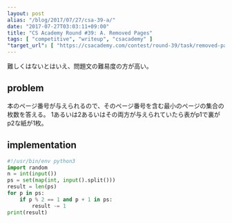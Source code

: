 ```yaml
---
layout: post
alias: "/blog/2017/07/27/csa-39-a/"
date: "2017-07-27T03:03:11+09:00"
title: "CS Academy Round #39: A. Removed Pages"
tags: [ "competitive", "writeup", "csacademy" ]
"target_url": [ "https://csacademy.com/contest/round-39/task/removed-pages/" ]
---
```


難しくはないとはいえ、問題文の難易度の方が高い。

## problem

本のページ番号が与えられるので、そのページ番号を含む最小のページの集合の枚数を答える。
$1$あるいは$2$あるいはその両方が与えられていたら表がp$1$で裏がp$2$な紙が$1$枚。

## implementation

``` python
#!/usr/bin/env python3
import random
n = int(input())
ps = set(map(int, input().split()))
result = len(ps)
for p in ps:
    if p % 2 == 1 and p + 1 in ps:
        result -= 1
print(result)
```
